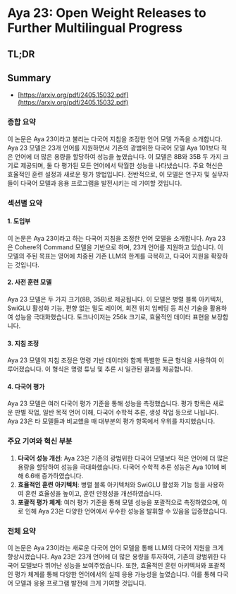 # Aya 23: Open Weight Releases to Further Multilingual Progress
## TL;DR
## Summary
- [https://arxiv.org/pdf/2405.15032.pdf](https://arxiv.org/pdf/2405.15032.pdf)

### 종합 요약

이 논문은 Aya 23이라고 불리는 다국어 지침을 조정한 언어 모델 가족을 소개합니다. Aya 23 모델은 23개 언어를 지원하면서 기존의 광범위한 다국어 모델 Aya 101보다 적은 언어에 더 많은 용량을 할당하여 성능을 높였습니다. 이 모델은 8B와 35B 두 가지 크기로 제공되며, 둘 다 평가된 모든 언어에서 탁월한 성능을 나타냈습니다. 주요 혁신은 효율적인 훈련 설정과 새로운 평가 방법입니다. 전반적으로, 이 모델은 연구자 및 실무자들이 다국어 모델과 응용 프로그램을 발전시키는 데 기여할 것입니다.

### 섹션별 요약

#### 1. 도입부
이 논문은 Aya 23이라고 하는 다국어 지침을 조정한 언어 모델을 소개합니다. Aya 23은 Cohere의 Command 모델을 기반으로 하며, 23개 언어를 지원하고 있습니다. 이 모델의 주된 목표는 영어에 치중된 기존 LLM의 한계를 극복하고, 다국어 지원을 확장하는 것입니다.

#### 2. 사전 훈련 모델
Aya 23 모델은 두 가지 크기(8B, 35B)로 제공됩니다. 이 모델은 병렬 블록 아키텍처, SwiGLU 활성화 기능, 편향 없는 밀도 레이어, 회전 위치 임베딩 등 최신 기술을 활용하여 성능을 극대화했습니다. 토크나이저는 256k 크기로, 효율적인 데이터 표현을 보장합니다.

#### 3. 지침 조정
Aya 23 모델의 지침 조정은 명령 기반 데이터와 함께 특별한 토큰 형식을 사용하여 이루어졌습니다. 이 형식은 명령 튜닝 및 추론 시 일관된 결과를 제공합니다.

#### 4. 다국어 평가
Aya 23 모델은 여러 다국어 평가 기준을 통해 성능을 측정했습니다. 평가 항목은 새로운 판별 작업, 일반 목적 언어 이해, 다국어 수학적 추론, 생성 작업 등으로 나뉩니다. Aya 23은 타 모델들과 비교했을 때 대부분의 평가 항목에서 우위를 차지했습니다.

### 주요 기여와 혁신 부분
1. **다국어 성능 개선**: Aya 23은 기존의 광범위한 다국어 모델보다 적은 언어에 더 많은 용량을 할당하여 성능을 극대화했습니다. 다국어 수학적 추론 성능은 Aya 101에 비해 6.6배 증가하였습니다.
2. **효율적인 훈련 아키텍처**: 병렬 블록 아키텍처와 SwiGLU 활성화 기능 등을 사용하여 훈련 효율성을 높이고, 훈련 안정성을 개선하였습니다.
3. **포괄적 평가 체계**: 여러 평가 기준을 통해 모델 성능을 포괄적으로 측정하였으며, 이로 인해 Aya 23은 다양한 언어에서 우수한 성능을 발휘할 수 있음을 입증했습니다.

### 전체 요약
이 논문은 Aya 23이라는 새로운 다국어 언어 모델을 통해 LLM의 다국어 지원을 크게 향상시켰습니다. Aya 23은 23개 언어에 더 많은 용량을 투자하여, 기존의 광범위한 다국어 모델보다 뛰어난 성능을 보여주었습니다. 또한, 효율적인 훈련 아키텍처와 포괄적인 평가 체계를 통해 다양한 언어에서의 실제 응용 가능성을 높였습니다. 이를 통해 다국어 모델과 응용 프로그램 발전에 크게 기여할 것입니다.